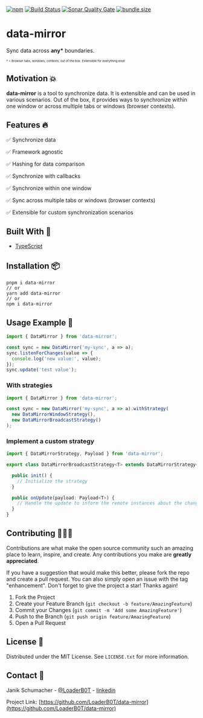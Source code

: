 [![npm](https://img.shields.io/npm/v/data-mirror?color=%2300d26a&style=for-the-badge)](https://www.npmjs.com/package/data-mirror)
[![Build Status](https://img.shields.io/github/actions/workflow/status/LoaderB0T/data-mirror/build.yml?branch=main&style=for-the-badge)](https://github.com/LoaderB0T/data-mirror/actions/workflows/build.yml)
[![Sonar Quality Gate](https://img.shields.io/sonar/quality_gate/LoaderB0T_data-mirror?server=https%3A%2F%2Fsonarcloud.io&style=for-the-badge)](https://sonarcloud.io/summary/new_code?id=LoaderB0T_data-mirror)
[![bundle size](https://img.shields.io/bundlephobia/minzip/data-mirror?color=%23FF006F&label=Bundle%20Size&style=for-the-badge)](https://bundlephobia.com/package/data-mirror)

# data-mirror

Sync data across **any\*** boundaries.

<span style="font-size: 8px">\* = Browser tabs, windows, contexts, out of the box. Extensible for everything else!</span>

## Motivation 💥

**data-mirror** is a tool to synchronize data. It is extensible and can be used in various scenarios. Out of the box, it provides ways to synchronize within one window or across multiple tabs or windows (browser contexts).

## Features 🔥

✅ Synchronize data

✅ Framework agnostic

✅ Hashing for data comparison

✅ Synchronize with callbacks

✅ Synchronize within one window

✅ Sync across multiple tabs or windows (browser contexts)

✅ Extensible for custom synchronization scenarios

## Built With 🔧

- [TypeScript](https://www.typescriptlang.org/)

## Installation 📦

```console
pnpm i data-mirror
// or
yarn add data-mirror
// or
npm i data-mirror
```

## Usage Example 🚀

```typescript
import { DataMirror } from 'data-mirror';

const sync = new DataMirror('my-sync', a => a);
sync.listenForChanges(value => {
  console.log('new value:', value);
});
sync.update('test value');
```

### With strategies

```typescript
import { DataMirror } from 'data-mirror';

const sync = new DataMirror('my-sync', a => a).withStrategy(
  new DataMirrorWindowStrategy(),
  new DataMirrorBroadcastStrategy()
);
```

### Implement a custom strategy

```typescript
import { DataMirrorStrategy, Payload } from 'data-mirror';

export class DataMirrorBroadcastStrategy<T> extends DataMirrorStrategy<T> {

  public init() {
    // Initialize the strategy
  }

  public onUpdate(payload: Payload<T>) {
    // Handle the update to inform the remote instances about the change
  }
}

```

## Contributing 🧑🏻‍💻

Contributions are what make the open source community such an amazing place to learn, inspire, and create. Any contributions you make are **greatly appreciated**.

If you have a suggestion that would make this better, please fork the repo and create a pull request. You can also simply open an issue with the tag "enhancement".
Don't forget to give the project a star! Thanks again!

1. Fork the Project
2. Create your Feature Branch (`git checkout -b feature/AmazingFeature`)
3. Commit your Changes (`git commit -m 'Add some AmazingFeature'`)
4. Push to the Branch (`git push origin feature/AmazingFeature`)
5. Open a Pull Request

## License 🔑

Distributed under the MIT License. See `LICENSE.txt` for more information.

## Contact 📧

Janik Schumacher - [@LoaderB0T](https://twitter.com/LoaderB0T) - [linkedin](https://www.linkedin.com/in/janikschumacher/)

Project Link: [https://github.com/LoaderB0T/data-mirror](https://github.com/LoaderB0T/data-mirror)
